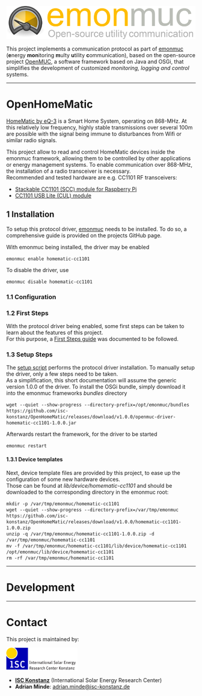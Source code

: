 ![emonmuc header](doc/img/emonmuc-logo.png)

This project implements a communication protocol as part of [emonmuc](https://github.com/isc-konstanz/emonmuc/) (**e**nergy **mon**itoring **m**ulty **u**tility **c**ommunication), based on the open-source project [OpenMUC](https://www.openmuc.org/), a software framework based on Java and OSGi, that simplifies the development of customized *monitoring, logging and control* systems.


----------

# OpenHomeMatic

[HomeMatic by eQ-3](https://www.eq-3.de/produkte/homematic.html) is a Smart Home System, operating on 868-MHz. At this relatively low frequency, highly stable transmissions over several 100m are possible with the signal being immune to disturbances from Wifi or similar radio signals.  

This project allow to read and control HomeMatic devices inside the emonmuc framework, allowing them to be controlled by other applications or energy management systems. To enable communication over 868-MHz, the installation of a radio transceiver is necessary.  
Recommended and tested hardware are e.g. CC1101 RF transceivers:

- [Stackable CC1101 (SCC) module for Raspberry Pi](http://busware.de/tiki-index.php?page=SCC)
- [CC1101 USB Lite (CUL) module](http://busware.de/tiki-index.php?page=CUL)


## 1 Installation

To setup this protocol driver, [emonmuc](https://github.com/isc-konstanz/emonmuc/) needs to be installed. To do so, a comprehensive guide is provided on the projects GitHub page.

With emonmuc being installed, the driver may be enabled

~~~
emonmuc enable homematic-cc1101
~~~

To disable the driver, use

~~~
emonmuc disable homematic-cc1101
~~~


### 1.1 Configuration



### 1.2 First Steps

With the protocol driver being enabled, some first steps can be taken to learn about the features of this project.  
For this purpose, a [First Steps guide](doc/FirstSteps.md) was documented to be followed.


### 1.3 Setup Steps

The [setup script](setup.sh) performs the protocol driver installation. To manually setup the driver, only a few steps need to be taken.  
As a simplification, this short documentation will assume the generic version 1.0.0 of the driver.
To install the OSGi bundle, simply download it into the emonmuc frameworks *bundles* directory

~~~
wget --quiet --show-progress --directory-prefix=/opt/emonmuc/bundles https://github.com/isc-konstanz/OpenHomeMatic/releases/download/v1.0.0/openmuc-driver-homematic-cc1101-1.0.0.jar
~~~

Afterwards restart the framework, for the driver to be started

~~~
emonmuc restart
~~~


#### 1.3.1 Device templates

Next, device template files are provided by this project, to ease up the configuration of some new hardware devices.  
Those can be found at *lib/device/homematic-cc1101* and should be downloaded to the corresponding directory in the emonmuc root:

~~~
mkdir -p /var/tmp/emonmuc/homematic-cc1101
wget --quiet --show-progress --directory-prefix=/var/tmp/emonmuc https://github.com/isc-konstanz/OpenHomeMatic/releases/download/v1.0.0/homematic-cc1101-1.0.0.zip
unzip -q /var/tmp/emonmuc/homematic-cc1101-1.0.0.zip -d /var/tmp/emonmuc/homematic-cc1101
mv -f /var/tmp/emonmuc/homematic-cc1101/lib/device/homematic-cc1101 /opt/emonmuc/lib/device/homematic-cc1101
rm -rf /var/tmp/emonmuc/homematic-cc1101
~~~


----------

# Development


----------

# Contact

This project is maintained by:

![ISC logo](doc/img/isc-logo.png)

- **[ISC Konstanz](http://isc-konstanz.de/)** (International Solar Energy Research Center)
- **Adrian Minde**: adrian.minde@isc-konstanz.de
